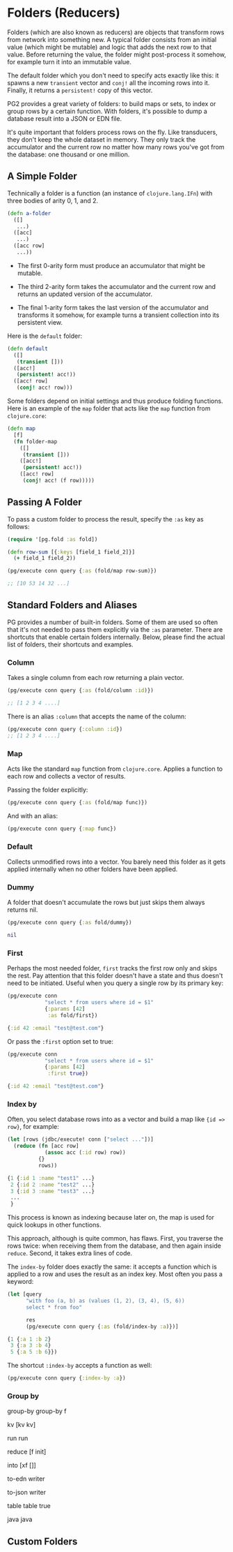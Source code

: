 # Folders (Reducers)

Folders (which are also known as reducers) are objects that transform rows from
network into something new. A typical folder consists from an initial value
(which might be mutable) and logic that adds the next row to that value. Before
returning the value, the folder might post-process it somehow, for example turn
it into an immutable value.

The default folder which you don't need to specify acts exactly like this: it
spawns a new `transient` vector and `conj!` all the incoming rows into
it. Finally, it returns a `persistent!` copy of this vector.

PG2 provides a great variety of folders: to build maps or sets, to index or
group rows by a certain function. With folders, it's possible to dump a database
result into a JSON or EDN file.

It's quite important that folders process rows on the fly. Like transducers,
they don't keep the whole dataset in memory. They only track the accumulator and
the current row no matter how many rows you've got from the database: one
thousand or one million.

## A Simple Folder

Technically a folder is a function (an instance of `clojure.lang.IFn`) with
three bodies of arity 0, 1, and 2.

~~~clojure
(defn a-folder
  ([]
   ...)
  ([acc]
   ...)
  ([acc row]
   ...))
~~~

- The first 0-arity form must produce an accumulator that might be mutable.

- The third 2-arity form takes the accumulator and the current row and returns
  an updated version of the accumulator.

- The final 1-arity form takes the last version of the accumulator and
  transforms it somehow, for example turns a transient collection into its
  persistent view.

Here is the `default` folder:

~~~clojure
(defn default
  ([]
   (transient []))
  ([acc!]
   (persistent! acc!))
  ([acc! row]
   (conj! acc! row)))
~~~

Some folders depend on initial settings and thus produce folding functions. Here
is an example of the `map` folder that acts like the `map` function from
`clojure.core`:

~~~clojure
(defn map
  [f]
  (fn folder-map
    ([]
     (transient []))
    ([acc!]
     (persistent! acc!))
    ([acc! row]
     (conj! acc! (f row)))))
~~~

## Passing A Folder

To pass a custom folder to process the result, specify the `:as` key as follows:

~~~clojure
(require '[pg.fold :as fold])

(defn row-sum [{:keys [field_1 field_2]}]
  (+ field_1 field_2))

(pg/execute conn query {:as (fold/map row-sum)})

;; [10 53 14 32 ...]
~~~

## Standard Folders and Aliases

PG provides a number of built-in folders. Some of them are used so often that
it's not needed to pass them explicitly via the `:as` parameter. There are
shortcuts that enable certain folders internally. Below, please find the actual
list of folders, their shortcuts and examples.

### Column

Takes a single column from each row returning a plain vector.

~~~clojure
(pg/execute conn query {:as (fold/column :id)})

;; [1 2 3 4 ....]
~~~

There is an alias `:column` that accepts the name of the column:

~~~clojure
(pg/execute conn query {:column :id})
;; [1 2 3 4 ....]
~~~

### Map

Acts like the standard `map` function from `clojure.core`. Applies a function to
each row and collects a vector of results.

Passing the folder explicitly:

~~~clojure
(pg/execute conn query {:as (fold/map func)})
~~~

And with an alias:

~~~clojure
(pg/execute conn query {:map func})
~~~

### Default

Collects unmodified rows into a vector. You barely need this folder as it gets
applied internally when no other folders have been applied.

### Dummy

A folder that doesn't accumulate the rows but just skips them always returns
nil.

~~~clojure
(pg/execute conn query {:as fold/dummy})

nil
~~~

### First

Perhaps the most needed folder, `first` tracks the first row only and skips the
rest. Pay attention that this folder doesn't have a state and thus doesn't need
to be initiated. Useful when you query a single row by its primary key:

~~~clojure
(pg/execute conn
            "select * from users where id = $1"
            {:params [42]
             :as fold/first})

{:id 42 :email "test@test.com"}
~~~

Or pass the `:first` option set to true:

~~~clojure
(pg/execute conn
            "select * from users where id = $1"
            {:params [42]
             :first true})

{:id 42 :email "test@test.com"}
~~~

### Index by

Often, you select database rows into as a vector and build a map like `{id =>
row}`, for example:

~~~clojure
(let [rows (jdbc/execute! conn ["select ..."])]
  (reduce (fn [acc row]
            (assoc acc (:id row) row))
          {}
          rows))

{1 {:id 1 :name "test1" ...}
 2 {:id 2 :name "test2" ...}
 3 {:id 3 :name "test3" ...}
 ...
 }
~~~

This process is known as indexing because later on, the map is used for quick
lookups in other functions.

This approach, although is quite common, has flaws. First, you traverse the rows
twice: when receiving them from the database, and then again inside
`reduce`. Second, it takes extra lines of code.

The `index-by` folder does exactly the same: it accepts a function which is
applied to a row and uses the result as an index key. Most often you pass a
keyword:

~~~clojure
(let [query
      "with foo (a, b) as (values (1, 2), (3, 4), (5, 6))
      select * from foo"

      res
      (pg/execute conn query {:as (fold/index-by :a)})]

{1 {:a 1 :b 2}
 3 {:a 3 :b 4}
 5 {:a 5 :b 6}})
~~~

The shortcut `:index-by` accepts a function as well:

~~~clojure
(pg/execute conn query {:index-by :a})
~~~

### Group by


group-by
group-by f


kv
[kv kv]

run
run

reduce
[f init]


into
[xf []]

to-edn
writer

to-json
writer

table
table true


java
java


## Custom Folders
